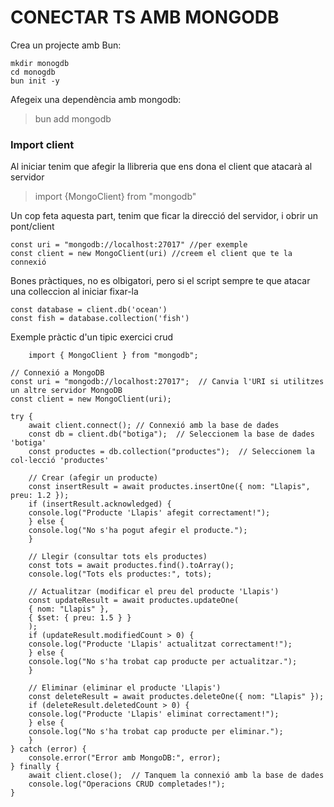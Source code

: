 # CONECTAR TS AMB MONGODB

Crea un projecte amb Bun:

    mkdir monogdb
    cd monogdb
    bun init -y


Afegeix una dependència amb mongodb:

  > bun add mongodb

### Import client
Al iniciar tenim que afegir la llibreria que ens dona el client que atacarà al servidor

  > import {MongoClient} from "mongodb"

Un cop feta aquesta part, tenim que ficar la direcció del servidor, i obrir un pont/client

    const uri = "mongodb://localhost:27017" //per exemple
    const client = new MongoClient(uri) //creem el client que te la connexió

Bones pràctiques, no es olbigatori, pero si el script sempre te que atacar una colleccion al iniciar fixar-la

    const database = client.db('ocean')
    const fish = database.collection('fish')


Exemple pràctic d'un tipic exercici crud

        import { MongoClient } from "mongodb";

    // Connexió a MongoDB
    const uri = "mongodb://localhost:27017";  // Canvia l'URI si utilitzes un altre servidor MongoDB
    const client = new MongoClient(uri);

    try {
        await client.connect(); // Connexió amb la base de dades
        const db = client.db("botiga");  // Seleccionem la base de dades 'botiga'
        const productes = db.collection("productes");  // Seleccionem la col·lecció 'productes'

        // Crear (afegir un producte)
        const insertResult = await productes.insertOne({ nom: "Llapis", preu: 1.2 });
        if (insertResult.acknowledged) {
        console.log("Producte 'Llapis' afegit correctament!");
        } else {
        console.log("No s'ha pogut afegir el producte.");
        }

        // Llegir (consultar tots els productes)
        const tots = await productes.find().toArray();
        console.log("Tots els productes:", tots);

        // Actualitzar (modificar el preu del producte 'Llapis')
        const updateResult = await productes.updateOne(
        { nom: "Llapis" }, 
        { $set: { preu: 1.5 } }
        );
        if (updateResult.modifiedCount > 0) {
        console.log("Producte 'Llapis' actualitzat correctament!");
        } else {
        console.log("No s'ha trobat cap producte per actualitzar.");
        }

        // Eliminar (eliminar el producte 'Llapis')
        const deleteResult = await productes.deleteOne({ nom: "Llapis" });
        if (deleteResult.deletedCount > 0) {
        console.log("Producte 'Llapis' eliminat correctament!");
        } else {
        console.log("No s'ha trobat cap producte per eliminar.");
        }
    } catch (error) {
        console.error("Error amb MongoDB:", error);
    } finally {
        await client.close();  // Tanquem la connexió amb la base de dades
        console.log("Operacions CRUD completades!");
    }
  


